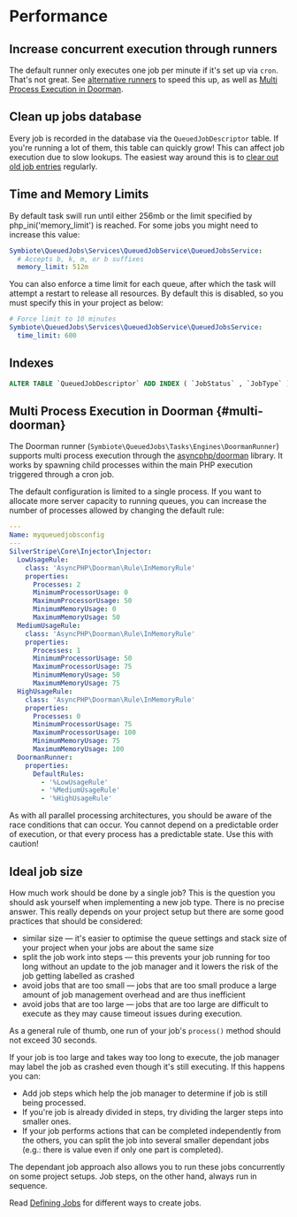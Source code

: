 # Performance

## Increase concurrent execution through runners

The default runner only executes one job per minute
if it's set up via `cron`. That's not great.
See [alternative runners](configure-runners.md)
to speed this up, as well as
[Multi Process Execution in Doorman](#multi-doorman).

## Clean up jobs database

Every job is recorded in the database via the `QueuedJobDescriptor` table.
If you're running a lot of them, this table can quickly grow!
This can affect job execution due to slow lookups.
The easiest way around this is to 
[clear out old job entries](index.md#cleanup)
regularly.

## Time and Memory Limits

By default task swill run until either 256mb or the limit specified by php\_ini('memory\_limit') is reached.
For some jobs you might need to increase this value:


```yaml
Symbiote\QueuedJobs\Services\QueuedJobService\QueuedJobsService:
  # Accepts b, k, m, or b suffixes
  memory_limit: 512m
```


You can also enforce a time limit for each queue, after which the task will attempt a restart to release all
resources. By default this is disabled, so you must specify this in your project as below:


```yml
# Force limit to 10 minutes
Symbiote\QueuedJobs\Services\QueuedJobService\QueuedJobsService:
  time_limit: 600
```

## Indexes

```sql
ALTER TABLE `QueuedJobDescriptor` ADD INDEX ( `JobStatus` , `JobType` )
```

## Multi Process Execution in Doorman {#multi-doorman}

The Doorman runner (`Symbiote\QueuedJobs\Tasks\Engines\DoormanRunner`)
supports multi process execution through the
[asyncphp/doorman](https://github.com/asyncphp/doorman/) library.
It works by spawning child processes within the main PHP execution
triggered through a cron job.

The default configuration is limited to a single process.
If you want to allocate more server capacity to running queues,
you can increase the number of processes allowed by changing the default rule:

```yaml
---
Name: myqueuedjobsconfig
---
SilverStripe\Core\Injector\Injector:
  LowUsageRule:
    class: 'AsyncPHP\Doorman\Rule\InMemoryRule'
    properties:
      Processes: 2
      MinimumProcessorUsage: 0
      MaximumProcessorUsage: 50
      MinimumMemoryUsage: 0
      MaximumMemoryUsage: 50
  MediumUsageRule:
    class: 'AsyncPHP\Doorman\Rule\InMemoryRule'
    properties:
      Processes: 1
      MinimumProcessorUsage: 50
      MaximumProcessorUsage: 75
      MinimumMemoryUsage: 50
      MaximumMemoryUsage: 75
  HighUsageRule:
    class: 'AsyncPHP\Doorman\Rule\InMemoryRule'
    properties:
      Processes: 0
      MinimumProcessorUsage: 75
      MaximumProcessorUsage: 100
      MinimumMemoryUsage: 75
      MaximumMemoryUsage: 100
  DoormanRunner:
    properties:
      DefaultRules:
        - '%LowUsageRule'
        - '%MediumUsageRule'
        - '%HighUsageRule'
```

As with all parallel processing architectures, you should be aware of the race conditions that can occur. You cannot depend on a predictable order of execution, or that every process has a predictable state. Use this with caution!


## Ideal job size

How much work should be done by a single job? This is the question you should ask yourself when implementing a new job type.
There is no precise answer. This really depends on your project setup but there are some good practices that should be considered:

* similar size — it's easier to optimise the queue settings and stack size of your project when your jobs are about the same size
* split the job work into steps — this prevents your job running for too long without an update to the job manager and it lowers the risk of the job getting labelled as crashed
* avoid jobs that are too small — jobs that are too small produce a large amount of job management overhead and are thus inefficient
* avoid jobs that are too large — jobs that are too large are difficult to execute as they may cause timeout issues during execution.

As a general rule of thumb, one run of your job's `process()` method should not exceed 30 seconds.

If your job is too large and takes way too long to execute, the job manager may label the job as crashed even though it's still executing.
If this happens you can:

* Add job steps which help the job manager to determine if job is still being processed.
* If you're job is already divided in steps, try dividing the larger steps into smaller ones.
* If your job performs actions that can be completed independently from the others, you can split the job into several smaller dependant jobs (e.g.: there is value even if only one part is completed).

The dependant job approach also allows you to run these jobs concurrently on some project setups.
Job steps, on the other hand, always run in sequence.

Read [Defining Jobs](defining-jobs.md) for different ways to create jobs.
